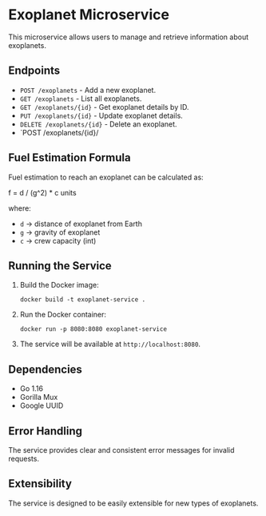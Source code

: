 # Exoplanet Microservice

This microservice allows users to manage and retrieve information about exoplanets.

## Endpoints

- `POST /exoplanets` - Add a new exoplanet.
- `GET /exoplanets` - List all exoplanets.
- `GET /exoplanets/{id}` - Get exoplanet details by ID.
- `PUT /exoplanets/{id}` - Update exoplanet details.
- `DELETE /exoplanets/{id}` - Delete an exoplanet.
- `POST /exoplanets/{id}/

## Fuel Estimation Formula

Fuel estimation to reach an exoplanet can be calculated as:

f = d / (g^2) * c units


where:
- `d` -> distance of exoplanet from Earth
- `g` -> gravity of exoplanet
- `c` -> crew capacity (int)

## Running the Service

1. Build the Docker image:
    ```
    docker build -t exoplanet-service .
    ```

2. Run the Docker container:
    ```
    docker run -p 8080:8080 exoplanet-service
    ```

3. The service will be available at `http://localhost:8080`.

## Dependencies

- Go 1.16
- Gorilla Mux
- Google UUID

## Error Handling

The service provides clear and consistent error messages for invalid requests.

## Extensibility

The service is designed to be easily extensible for new types of exoplanets.
